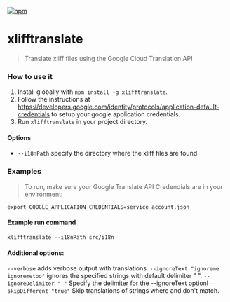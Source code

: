 [![npm][npm-badge]][npm-badge-url]

# xlifftranslate
> Translate xliff files using the Google Cloud Translation API

### How to use it

1. Install globally with `npm install -g xlifftranslate`.
2. Follow the instructions at https://developers.google.com/identity/protocols/application-default-credentials to setup your google application credentials.
3. Run `xlifftranslate` in your project directory.

#### Options
- `--i18nPath` specify the directory where the xliff files are found

### Examples

> To run, make sure your Google Translate API Credendials are in your environment:

`export GOOGLE_APPLICATION_CREDENTIALS=service_account.json` 

#### Example run command
`xlifftranslate --i18nPath src/i18n`

#### Additional options:
`--verbose` adds verbose output with translations.
`--ignoreText "ignoreme ignoremetoo"` ignores the specified strings with default delimiter " ".
`--ignoreDelimiter " "` Specify the delimiter for the --ignoreText optionl
`--skipDifferent "true"` Skip translations of strings where <source> and <target> don't match. 

[npm-badge]: https://img.shields.io/npm/v/xlifftranslate.svg
[npm-badge-url]: https://www.npmjs.com/package/xlifftranslate
